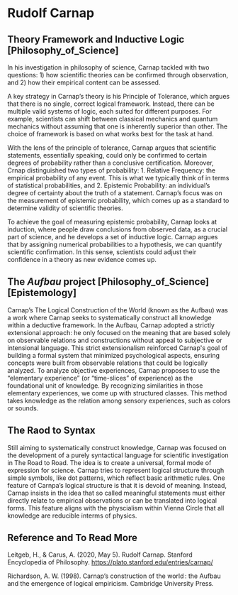 # Rudolf Carnap

## Theory Framework and Inductive Logic [Philosophy_of_Science]
In his investigation in philosophy of science, Carnap tackled with two questions: 1) how scientific theories can be confirmed through observation, and 2) how their empirical content can be assessed.

A key strategy in Carnap’s theory is his Principle of Tolerance, which argues that there is no single, correct logical framework. Instead, there can be multiple valid systems of logic, each suited for different purposes. For example, scientists can shift between classical mechanics and quantum mechanics without assuming that one is inherently superior than other. The choice of framework is based on what works best for the task at hand.

With the lens of the principle of tolerance, Carnap argues that scientific statements, essentially speaking, could only be confirmed to certain degrees of probability rather than a conclusive certification. Moreover, Crnap distinguished two types of probability: 1. Relative Frequency: the empirical probability of any event. This is what we typically think of in terms of statistical probabilities, and 2. Epistemic Probability: an individual’s degree of certainty about the truth of a statement. Carnap’s focus was on the measurement of epistemic probability, which comes up as a standard to determine validity of scientific theories. 

To achieve the goal of measuring epistemic probability, Carnap looks at induction, where people draw conclusions from observed data, as a crucial part of science, and he develops a set of inductive logic. Carnap argues that by assigning numerical probabilities to a hypothesis, we can quantify scientific confirmation. In this sense, scientists could adjust their confidence in a theory as new evidence comes up. 

## The *Aufbau* project [Philosophy_of_Science] [Epistemology]
Carnap’s The Logical Construction of the World (known as the Aufbau) was a work where Carnap seeks to systematically construct all knowledge within a deductive framework.
In the Aufbau, Carnap adopted a strictly extensional approach: he only focused on the meaning that are based solely on observable relations and constructions without appeal to subjective or intensional language. This strict extensionalism reinforced Carnap's goal of building a formal system that minimized psychological aspects, ensuring concepts were built from observable relations that could be logically analyzed​.
To analyze objective experiences, Carnap proposes to use the “elementary experience” (or “time-slices” of experience) as the foundational unit of knowledge. By recognizing similarities in those elementary experiences, we come up with structured classes. This method takes knowledge as the relation among sensory experiences, such as colors or sounds.

## The Raod to Syntax
Still aiming to systematically construct knowledge, Carnap was focused on the development of a purely syntactical language for scientific investigation in The Road to Road. The idea is to create a universal, formal mode of expression for science. Carnap tries to represent logical structure through simple symbols, like dot patterns, which reflect basic arithmetic rules.
One feature of Carnpa’s logical structure is that it is devoid of meaning. Instead, Carnap insists in the idea that so called meaningful statements must either directly relate to empirical observations or can be translated into logical forms. This feature aligns with the physcialism within Vienna Circle that all knowledge are reducible interms of physics.

## Reference and To Read More
Leitgeb, H., & Carus, A. (2020, May 5). Rudolf Carnap. Stanford Encyclopedia of Philosophy. https://plato.stanford.edu/entries/carnap/

Richardson, A. W. (1998). Carnap’s construction of the world : the Aufbau and the emergence of logical empiricism. Cambridge University Press.


